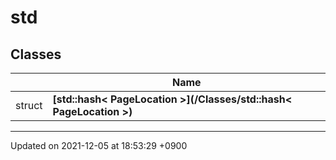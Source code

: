

# std



## Classes

|                | Name           |
| -------------- | -------------- |
| struct | **[std::hash< PageLocation >](/Classes/std::hash< PageLocation >)**  |






-------------------------------

Updated on 2021-12-05 at 18:53:29 +0900